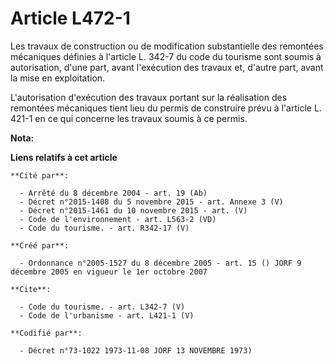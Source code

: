 # Article L472-1

Les travaux de construction ou de modification substantielle des remontées mécaniques définies à l'article L. 342-7 du code
du tourisme sont soumis à autorisation, d'une part, avant l'exécution des travaux et, d'autre part, avant la mise en
exploitation. 

L'autorisation d'exécution des travaux portant sur la réalisation des remontées mécaniques tient lieu du permis de construire
prévu à l'article L. 421-1 en ce qui concerne les travaux soumis à ce permis.

**Nota:**



**Liens relatifs à cet article**

	**Cité par**:

	  - Arrêté du 8 décembre 2004 - art. 19 (Ab)
	  - Décret n°2015-1408 du 5 novembre 2015 - art. Annexe 3 (V)
	  - Décret n°2015-1461 du 10 novembre 2015 - art. (V)
	  - Code de l'environnement - art. L563-2 (VD)
	  - Code du tourisme. - art. R342-17 (V)

	**Créé par**:

	  - Ordonnance n°2005-1527 du 8 décembre 2005 - art. 15 () JORF 9 décembre 2005 en vigueur le 1er octobre 2007

	**Cite**:

	  - Code du tourisme. - art. L342-7 (V)
	  - Code de l'urbanisme - art. L421-1 (V)

	**Codifié par**:

	  - Décret n°73-1022 1973-11-08 JORF 13 NOVEMBRE 1973)
